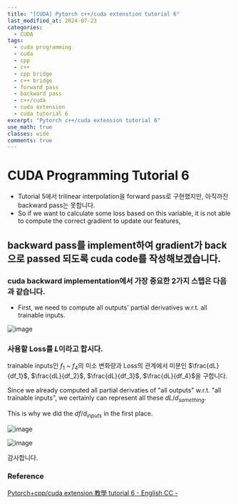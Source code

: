```yaml
---
title: "[CUDA] Pytorch c++/cuda extenstion tutorial 6"
last_modified_at: 2024-07-23
categories:
  - CUDA
tags:
  - cuda programming
  - cuda
  - cpp
  - c++
  - cpp bridge
  - c++ bridge
  - forward pass
  - backward pass
  - c++/cuda
  - cuda extension
  - cuda tutorial 6
excerpt: "Pytorch c++/cuda extension tutorial 6"
use_math: true
classes: wide
comments: true
---
```


# CUDA Programming Tutorial 6

- Tutorial 5에서 trilinear interpolation을 forward pass로 구현했지만, 아직까진 backward pass는 못합니다.
- So if we want to calculate some loss based on this variable, it is not able to compute the correct gradient to update our features,

## backward pass를 implement하여 gradient가 back으로 passed 되도록 cuda code를 작성해보겠습니다.

### cuda backward implementation에서 가장 중요한 2가지 스텝은 다음과 같습니다.

- First, we need to compute all outputs' partial derivatives w.r.t. all trainable inputs.

![image](https://github.com/user-attachments/assets/decf0757-6b08-406f-938b-d58d0a2b4abd)

### 사용할 Loss를 $L$이라고 합시다.

trainable inputs인 $f_1$ ~ $f_4$의 미소 변화량과 Loss의 관계에서 미분인 $\frac{dL}{df_1}$, $\frac{dL}{df_2}$, $\frac{dL}{df_3}$, $\frac{dL}{df_4}$을 구합니다.

Since we already computed all partial derivaties of "all outputs" w.r.t. "all trainable inputs", we certainly can represent all these $dL/d_{something}$.

This is why we did the $df/d_{inputs}$ in the first place.

![image](https://github.com/user-attachments/assets/febd6796-5c0f-4665-be3f-c10266217d98)

![image](https://github.com/user-attachments/assets/9e54fbf4-f3b3-4a61-bcc2-ab65b985384d)















감사합니다.

### Reference
[Pytorch+cpp/cuda extension 教學 tutorial 6 - English CC -](https://www.youtube.com/watch?v=oG0WUq3bRz0&list=PLDV2CyUo4q-LKuiNltBqCKdO9GH4SS_ec&index=6)
